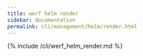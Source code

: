 ```yaml
---
title: werf helm render
sidebar: documentation
permalink: cli/management/helm/render.html
---
```


{% include /cli/werf_helm_render.md %}
